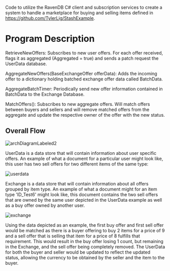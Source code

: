 Code to utilize the RavenDB C# client and subscription services to create a system to handle a marketplace for buying and selling items defined in https://github.com/TylerLig/StashExample.

# Program Description
RetrieveNewOffers:
Subscribes to new user offers.
For each offer received, flags it as aggregated (Aggregated = true) and sends a patch request the UserData database.

AggregateNewOffers(BaseExchangeOffer offerData):
Adds the incoming offer to a dictionary holding batched exchange offer data called BatchData.

AggregateBatchTimer:
Periodically send new offer information contained in BatchData to the Exchange Database.

MatchOffers():
Subscribes to new aggregate offers.
Will match offers between buyers and sellers and will remove matched offers from the aggregate and update the respective owner of the offer with the new status.

## Overall Flow
![archDiagramLabeled2](https://github.com/TylerLig/RavenDbClientExample/assets/29814578/c3ddd541-f494-4244-9cba-ca156bdc3f94)

UserData is a data store that will contain information about user specific offers. 
An example of what a document for a particular user might look like, this user has two sell offers for two different items of the same type:

![userdata](https://github.com/TylerLig/RavenDbClientExample/assets/29814578/9c3c27c3-6a77-4d25-810d-bef6eb42668f)

Exchange is a data store that will contain information about all offers grouped by item type. An example of what a document might for an item type 'ID_Test6' might look like, this document contains the two sell offers that are owned by the same user depicted in the UserData example as well as a buy offer owned by another user.

![exchange](https://github.com/TylerLig/RavenDbClientExample/assets/29814578/77adc88c-179d-4c32-b5fa-ad45ee0b5dbd)

Using the data depicted as an example, the first buy offer and first sell offer would be matched as there is a buyer offering to buy 2 items for a price of 9 and a sell offer that is selling that item for a price of 8 fulfills that requirement. 
This would result in the buy offer losing 1 count, but remaining in the Exchange, and the sell offer being completely removed.
The UserData for both the buyer and seller would be updated to reflect the updated status, allowing the currency to be obtained by the seller and the item to the buyer.
